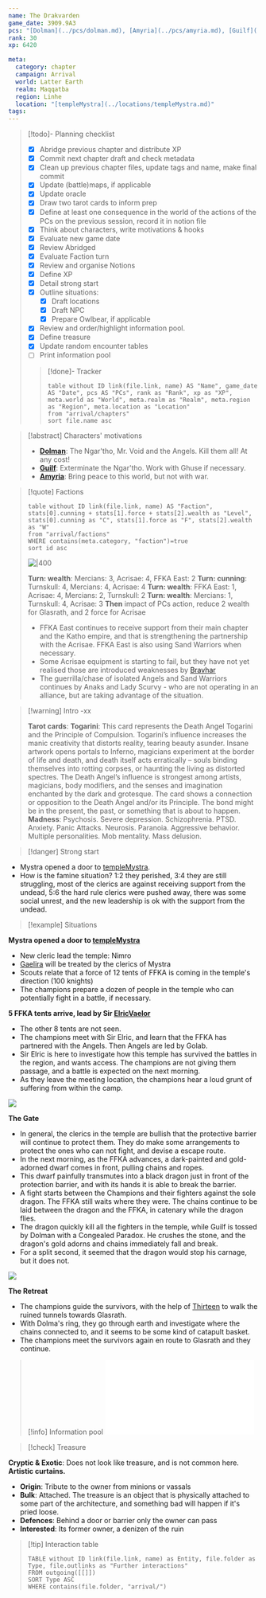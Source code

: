 ```yaml
---
name: The Drakvarden
game_date: 3909.9A3
pcs: "[Dolman](../pcs/dolman.md), [Amyria](../pcs/amyria.md), [Guilf](../pcs/guilf.md)"
rank: 30
xp: 6420

meta:
  category: chapter
  campaign: Arrival
  world: Latter Earth
  realm: Maqqatba
  region: Linhe
  location: "[templeMystra](../locations/templeMystra.md)"
tags: 
---
```


> [!todo]- Planning checklist
> - [x] Abridge previous chapter and distribute XP
> - [x] Commit next chapter draft and check metadata
> - [x] Clean up previous chapter files, update tags and name, make final commit
> - [x] Update (battle)maps, if applicable
> - [x] Update oracle
> - [x] Draw two tarot cards to inform prep
> - [x] Define at least one consequence in the world of the actions of the PCs on the previous session, record it in notion file
> - [x] Think about characters, write motivations & hooks
> - [x] Evaluate new game date
> - [x] Review Abridged
> - [x] Evaluate Faction turn
> - [x] Review and organise Notions
> - [x] Define XP
> - [x] Detail strong start
> - [x] Outline situations:
> 	- [x] Draft locations 
> 	- [x] Draft NPC
> 	- [x] Prepare Owlbear, if applicable
> - [x] Review and order/highlight information pool.
> - [x] Define treasure
> - [x] Update random encounter tables
> - [ ] Print information pool
> 
>> [!done]- Tracker 
>> ```dataview
>> table without ID link(file.link, name) AS "Name", game_date AS "Date", pcs AS "PCs", rank as "Rank", xp as "XP", meta.world as "World", meta.realm as "Realm", meta.region as "Region", meta.location as "Location"
>> from "arrival/chapters"
>> sort file.name asc
>> ```

> [!abstract] Characters' motivations
> - **[Dolman](../pcs/Dolman.md)**: The Ngar'tho, Mr. Void and the Angels. Kill them all! At any cost!
> - **[Guilf](../pcs/Guilf.md)**: Exterminate the Ngar'tho. Work with Ghuse if necessary.
> - **[Amyria](../pcs/Amyria.md)**: Bring peace to this world, but not with war.

> [!quote] Factions 
> ```dataview
> table without ID link(file.link, name) AS "Faction", stats[0].cunning + stats[1].force + stats[2].wealth as "Level", stats[0].cunning as "C", stats[1].force as "F", stats[2].wealth as "W"
> from "arrival/factions"
> WHERE contains(meta.category, "faction")=true
> sort id asc
> ```
> ![|400](https://i.imgur.com/bmXMM0W.png)
> 
> **Turn: wealth**: Mercians: 3, Acrisae: 4, FFKA East: 2
> **Turn: cunning**: Turnskull: 4, Mercians: 4, Acrisae: 4
> **Turn: wealth**: FFKA East: 1, Acrisae: 4, Mercians: 2, Turnskull: 2
> **Turn: wealth**: Mercians: 1, Turnskull: 4, Acrisae: 3
> **Then** impact of PCs action, reduce 2 wealth for Glasrath, and 2 force for Acrisae
> 
> - FFKA East continues to receive support from their main chapter and the Katho empire, and that is strengthening the partnership with the Acrisae. FFKA East is also using Sand Warriors when necessary.
> - Some Acrisae equipment is starting to fail, but they have not yet realised those are introduced weaknesses by [Bravhar](../npcs/Bravhar.md)
> - The guerrilla/chase of isolated Angels and Sand Warriors continues by Anaks and Lady Scurvy - who are not operating in an alliance, but are taking advantage of the situation.

> [!warning] Intro
> -xx
> 
> **Tarot cards**: 
> 	**Togarini**: This card represents the Death Angel Togarini and the Principle of Compulsion. Togarini’s influence increases the manic creativity that distorts reality, tearing beauty asunder. Insane artwork opens portals to Inferno, magicians experiment at the border of life and death, and death itself acts erratically – souls binding themselves into rotting corpses, or haunting the living as distorted spectres. The Death Angel’s influence is strongest among artists, magicians, body modifiers, and the senses and imagination enchanted by the dark and grotesque. The card shows a connection or opposition to the Death Angel and/or its Principle. The bond might be in the present, the past, or something that is about to happen.
> 	**Madness**: Psychosis. Severe depression. Schizophrenia. PTSD. Anxiety. Panic Attacks. Neurosis. Paranoia. Aggressive behavior. Multiple personalities. Mob mentality. Mass delusion.


> [!danger] Strong start

- Mystra opened a door to [templeMystra](../locations/templeMystra.md).
- How is the famine situation? 1:2 they perished, 3:4 they are still struggling, most of the clerics are against receiving support from the undead, 5:6 the hard rule clerics were pushed away, there was some social unrest, and the new leadership is ok with the support from the undead.

> [!example] Situations

**Mystra opened a door to [templeMystra](../locations/templeMystra.md)**
- New cleric lead the temple: Nimro
- [Gaelira](../npcs/Gaelira.md) will be treated by the clerics of Mystra
- Scouts relate that a force of 12 tents of FFKA is coming in the temple's direction (100 knights)
- The champions prepare a dozen of people in the temple who can potentially fight in a battle, if necessary.

**5 FFKA tents arrive, lead by Sir [ElricVaelor](../npcs/ElricVaelor.md)**
- The other 8 tents are not seen.
- The champions meet with Sir Elric, and learn that the FFKA has partnered with the Angels. Then Angels are led by Golab.
- Sir Elric is here to investigate how this temple has survived the battles in the region, and wants access. The champions are not giving them passage, and a battle is expected on the next morning.
- As they leave the meeting location, the champions hear a loud grunt of suffering from within the camp.

![](https://i.imgur.com/jQ307if.png)

**The Gate**
- In general, the clerics in the temple are bullish that the protective barrier will continue to protect them. They do make some arrangements to protect the ones who can not fight, and devise a escape route.
- In the next morning, as the FFKA advances, a dark-painted and gold-adorned dwarf comes in front, pulling chains and ropes.
- This dwarf painfully transmutes into a black dragon just in front of the protection barrier, and with its hands it is able to break the barrier.
- A fight starts between the Champions and their fighters against the sole dragon. The FFKA still waits where they were. The chains continue to be laid between the dragon and the FFKA, in catenary while the dragon flies.
- The dragon quickly kill all the fighters in the temple, while Guilf is tossed by Dolman with a Congealed Paradox. He crushes the stone, and the dragon's gold adorns and chains immediately fall and break.
- For a split second, it seemed that the dragon would stop his carnage, but it does not.

![](https://i.imgur.com/dQyoQM4.png)


**The Retreat**
- The champions guide the survivors, with the help of [Thirteen](../npcs/Thirteen.md) to walk the ruined tunnels towards Glasrath.
- With Dolma's ring, they go through earth and investigate where the chains connected to, and it seems to be some kind of catapult basket.
- The champions meet the survivors again en route to Glasrath and they continue.

> [!info] Information pool
> ![Information pool](arrival/_informationPool.md)

> [!check] Treasure

**Cryptic & Exotic**: Does not look like treasure, and is not common here. **Artistic curtains.**
- **Origin**: Tribute to the owner from minions or vassals
- **Bulk**: Attached. The treasure is an object that is physically attached to some part of the architecture, and something bad will happen if it's pried loose.
- **Defences**: Behind a door or barrier only the owner can pass
- **Interested**: Its former owner, a denizen of the ruin

> [!tip] Interaction table 
> 
> ```dataview
> TABLE without ID link(file.link, name) as Entity, file.folder as Type, file.outlinks as "Further interactions"
> FROM outgoing([[]]) 
> SORT Type ASC
> WHERE contains(file.folder, "arrival/")
> ```
